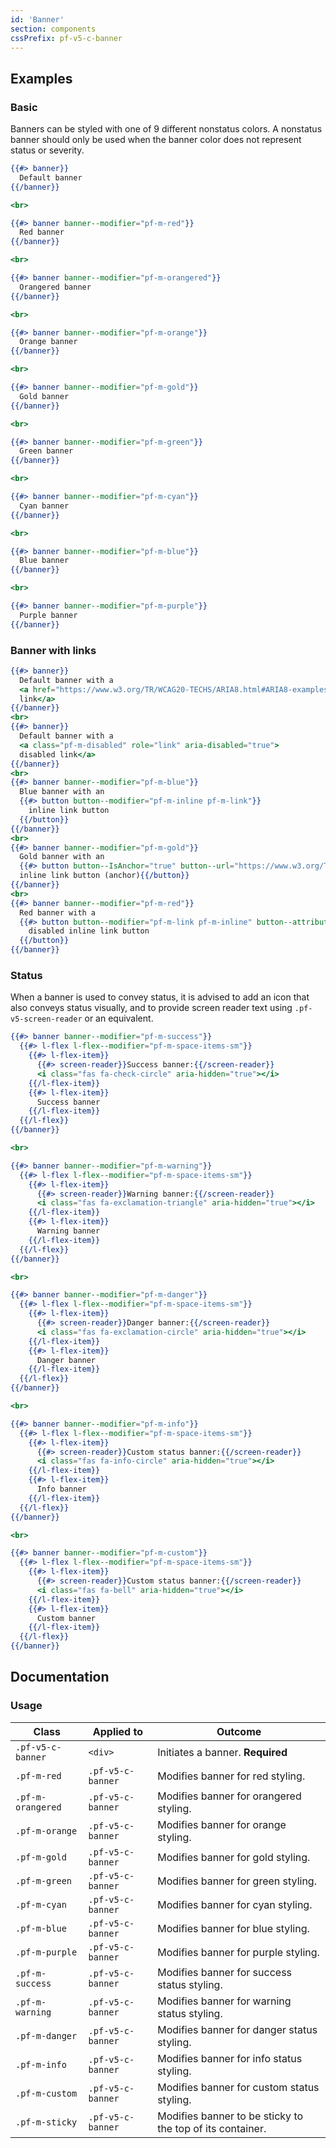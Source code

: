 ```yaml
---
id: 'Banner'
section: components
cssPrefix: pf-v5-c-banner
---
```


## Examples
### Basic
Banners can be styled with one of 9 different nonstatus colors. A nonstatus banner should only be used when the banner color does not represent status or severity.

```hbs
{{#> banner}}
  Default banner
{{/banner}}

<br>

{{#> banner banner--modifier="pf-m-red"}}
  Red banner
{{/banner}}

<br>

{{#> banner banner--modifier="pf-m-orangered"}}
  Orangered banner
{{/banner}}

<br>

{{#> banner banner--modifier="pf-m-orange"}}
  Orange banner
{{/banner}}

<br>

{{#> banner banner--modifier="pf-m-gold"}}
  Gold banner
{{/banner}}

<br>

{{#> banner banner--modifier="pf-m-green"}}
  Green banner
{{/banner}}

<br>

{{#> banner banner--modifier="pf-m-cyan"}}
  Cyan banner
{{/banner}}

<br>

{{#> banner banner--modifier="pf-m-blue"}}
  Blue banner
{{/banner}}

<br>

{{#> banner banner--modifier="pf-m-purple"}}
  Purple banner
{{/banner}}
```

### Banner with links

```hbs
{{#> banner}}
  Default banner with a
  <a href="https://www.w3.org/TR/WCAG20-TECHS/ARIA8.html#ARIA8-examples">
  link</a>
{{/banner}}
<br>
{{#> banner}}
  Default banner with a
  <a class="pf-m-disabled" role="link" aria-disabled="true">
  disabled link</a>
{{/banner}}
<br>
{{#> banner banner--modifier="pf-m-blue"}}
  Blue banner with an
  {{#> button button--modifier="pf-m-inline pf-m-link"}}
    inline link button
  {{/button}}
{{/banner}}
<br>
{{#> banner banner--modifier="pf-m-gold"}}
  Gold banner with an
  {{#> button button--IsAnchor="true" button--url="https://www.w3.org/TR/WCAG20-TECHS/ARIA8.html#ARIA8-examples" button--modifier="pf-m-inline pf-m-link"}}
  inline link button (anchor){{/button}}
{{/banner}}
<br>
{{#> banner banner--modifier="pf-m-red"}}
  Red banner with a
  {{#> button button--modifier="pf-m-link pf-m-inline" button--attribute="disabled"}}
    disabled inline link button
  {{/button}}
{{/banner}}
```

### Status
When a banner is used to convey status, it is advised to add an icon that also conveys status visually, and to provide screen reader text using ` .pf-v5-screen-reader ` or an equivalent.

```hbs
{{#> banner banner--modifier="pf-m-success"}}
  {{#> l-flex l-flex--modifier="pf-m-space-items-sm"}}
    {{#> l-flex-item}}
      {{#> screen-reader}}Success banner:{{/screen-reader}}
      <i class="fas fa-check-circle" aria-hidden="true"></i>
    {{/l-flex-item}}
    {{#> l-flex-item}}
      Success banner
    {{/l-flex-item}}
  {{/l-flex}}
{{/banner}}

<br>

{{#> banner banner--modifier="pf-m-warning"}}
  {{#> l-flex l-flex--modifier="pf-m-space-items-sm"}}
    {{#> l-flex-item}}
      {{#> screen-reader}}Warning banner:{{/screen-reader}}
      <i class="fas fa-exclamation-triangle" aria-hidden="true"></i>
    {{/l-flex-item}}
    {{#> l-flex-item}}
      Warning banner
    {{/l-flex-item}}
  {{/l-flex}}
{{/banner}}

<br>

{{#> banner banner--modifier="pf-m-danger"}}
  {{#> l-flex l-flex--modifier="pf-m-space-items-sm"}}
    {{#> l-flex-item}}
      {{#> screen-reader}}Danger banner:{{/screen-reader}}
      <i class="fas fa-exclamation-circle" aria-hidden="true"></i>
    {{/l-flex-item}}
    {{#> l-flex-item}}
      Danger banner
    {{/l-flex-item}}
  {{/l-flex}}
{{/banner}}

<br>

{{#> banner banner--modifier="pf-m-info"}}
  {{#> l-flex l-flex--modifier="pf-m-space-items-sm"}}
    {{#> l-flex-item}}
      {{#> screen-reader}}Custom status banner:{{/screen-reader}}
      <i class="fas fa-info-circle" aria-hidden="true"></i>
    {{/l-flex-item}}
    {{#> l-flex-item}}
      Info banner
    {{/l-flex-item}}
  {{/l-flex}}
{{/banner}}

<br>

{{#> banner banner--modifier="pf-m-custom"}}
  {{#> l-flex l-flex--modifier="pf-m-space-items-sm"}}
    {{#> l-flex-item}}
      {{#> screen-reader}}Custom status banner:{{/screen-reader}}
      <i class="fas fa-bell" aria-hidden="true"></i>
    {{/l-flex-item}}
    {{#> l-flex-item}}
      Custom banner
    {{/l-flex-item}}
  {{/l-flex}}
{{/banner}}
```

## Documentation

### Usage
| Class | Applied to | Outcome |
| -- | -- | -- |
| `.pf-v5-c-banner` | `<div>` |  Initiates a banner. **Required** |
| `.pf-m-red` | `.pf-v5-c-banner` |  Modifies banner for red styling. |
| `.pf-m-orangered` | `.pf-v5-c-banner` |  Modifies banner for orangered styling. |
| `.pf-m-orange` | `.pf-v5-c-banner` |  Modifies banner for orange styling. |
| `.pf-m-gold` | `.pf-v5-c-banner` |  Modifies banner for gold styling. |
| `.pf-m-green` | `.pf-v5-c-banner` |  Modifies banner for green styling. |
| `.pf-m-cyan` | `.pf-v5-c-banner` |  Modifies banner for cyan styling. |
| `.pf-m-blue` | `.pf-v5-c-banner` |  Modifies banner for blue styling. |
| `.pf-m-purple` | `.pf-v5-c-banner` |  Modifies banner for purple styling. |
| `.pf-m-success` | `.pf-v5-c-banner` |  Modifies banner for success status styling. |
| `.pf-m-warning` | `.pf-v5-c-banner` |  Modifies banner for warning status styling. |
| `.pf-m-danger` | `.pf-v5-c-banner` |  Modifies banner for danger status styling. |
| `.pf-m-info` | `.pf-v5-c-banner` |  Modifies banner for info status styling. |
| `.pf-m-custom` | `.pf-v5-c-banner` |  Modifies banner for custom status styling. |
| `.pf-m-sticky` | `.pf-v5-c-banner` |  Modifies banner to be sticky to the top of its container. |
